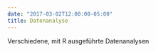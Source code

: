 ```yaml
---
date: "2017-03-02T12:00:00-05:00"
title: Datenanalyse
---
```

Verschiedene, mit R ausgeführte Datenanalysen